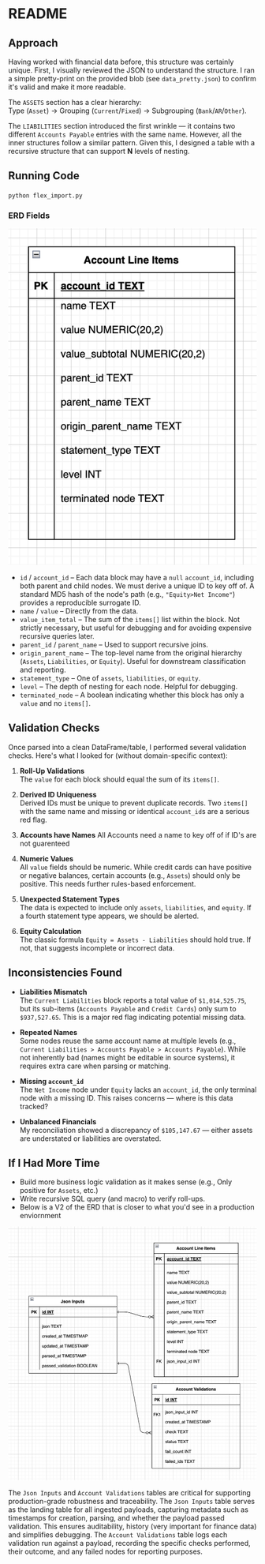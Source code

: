 # README

## Approach

Having worked with financial data before, this structure was certainly unique. First, I visually reviewed the JSON to understand the structure. I ran a simple pretty-print on the provided blob (see `data_pretty.json`) to confirm it's valid and make it more readable.

The `ASSETS` section has a clear hierarchy:  
Type (`Asset`) → Grouping (`Current`/`Fixed`) → Subgrouping (`Bank`/`AR`/`Other`).  

The `LIABILITIES` section introduced the first wrinkle — it contains two different `Accounts Payable` entries with the same name. However, all the inner structures follow a similar pattern. Given this, I designed a table with a recursive structure that can support **N** levels of nesting.

## Running Code

`python flex_import.py`

### ERD Fields

![Entity Relationship Diagram](erd.png)

- `id` / `account_id` – Each data block may have a `null` `account_id`, including both parent and child nodes. We must derive a unique ID to key off of. A standard MD5 hash of the node's path (e.g., `"Equity>Net Income"`) provides a reproducible surrogate ID.
- `name` / `value` – Directly from the data.
- `value_item_total` – The sum of the `items[]` list within the block. Not strictly necessary, but useful for debugging and for avoiding expensive recursive queries later.
- `parent_id` / `parent_name` – Used to support recursive joins.
- `origin_parent_name` – The top-level name from the original hierarchy (`Assets`, `Liabilities`, or `Equity`). Useful for downstream classification and reporting.
- `statement_type` – One of `assets`, `liabilities`, or `equity`.
- `level` – The depth of nesting for each node. Helpful for debugging.
- `terminated_node` – A boolean indicating whether this block has only a `value` and no `items[]`.

## Validation Checks

Once parsed into a clean DataFrame/table, I performed several validation checks. Here's what I looked for (without domain-specific context):

1. **Roll-Up Validations**  
   The `value` for each block should equal the sum of its `items[]`.

2. **Derived ID Uniqueness**  
   Derived IDs must be unique to prevent duplicate records. Two `items[]` with the same name and missing or identical `account_id`s are a serious red flag.

3. **Accounts have Names**
   All Accounts need a name to key off of if ID's are not guarenteed 

3. **Numeric Values**  
   All `value` fields should be numeric. While credit cards can have positive or negative balances, certain accounts (e.g., `Assets`) should only be positive. This needs further rules-based enforcement.

4. **Unexpected Statement Types**  
   The data is expected to include only `assets`, `liabilities`, and `equity`. If a fourth statement type appears, we should be alerted.

5. **Equity Calculation**  
   The classic formula `Equity = Assets - Liabilities` should hold true. If not, that suggests incomplete or incorrect data.

## Inconsistencies Found

- **Liabilities Mismatch**  
  The `Current Liabilities` block reports a total value of `$1,014,525.75`, but its sub-items (`Accounts Payable` and `Credit Cards`) only sum to `$937,527.65`. This is a major red flag indicating potential missing data.

- **Repeated Names**  
  Some nodes reuse the same account name at multiple levels (e.g., `Current Liabilities > Accounts Payable > Accounts Payable`). While not inherently bad (names might be editable in source systems), it requires extra care when parsing or matching.

- **Missing `account_id`**  
  The `Net Income` node under `Equity` lacks an `account_id`, the only terminal node with a missing ID. This raises concerns — where is this data tracked?

- **Unbalanced Financials**  
  My reconciliation showed a discrepancy of `$105,147.67` — either assets are understated or liabilities are overstated.

## If I Had More Time

- Build more business logic validation as it makes sense (e.g., Only positive for `Assets`, etc.)
- Write recursive SQL query (and macro) to verify roll-ups.
- Below is a V2 of the ERD that is closer to what you'd see in a production enviornment 

![Entity Relationship Diagram](erd_v2.png)

The `Json Inputs` and `Account Validations` tables are critical for supporting production-grade robustness and traceability. The `Json Inputs` table serves as the landing table for all ingested payloads, capturing metadata such as timestamps for creation, parsing, and whether the payload passed validation. This ensures auditability, history (very important for finance data) and simplifies debugging. The `Account Validations` table logs each validation run against a payload, recording the specific checks performed, their outcome, and any failed nodes for reporting purposes.
